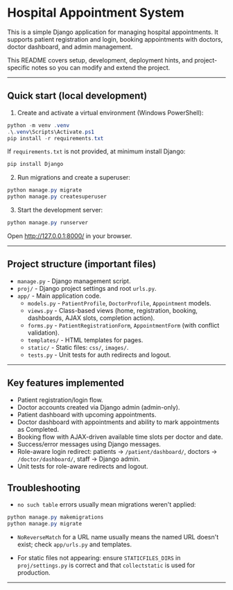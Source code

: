 # Hospital Appointment System

This is a simple Django application for managing hospital appointments. It supports patient registration and login, booking appointments with doctors, doctor dashboard, and admin management.

This README covers setup, development, deployment hints, and project-specific notes so you can modify and extend the project.

---

## Quick start (local development)

1. Create and activate a virtual environment (Windows PowerShell):

```powershell
python -m venv .venv
.\.venv\Scripts\Activate.ps1
pip install -r requirements.txt
```

If `requirements.txt` is not provided, at minimum install Django:

```powershell
pip install Django
```

2. Run migrations and create a superuser:

```powershell
python manage.py migrate
python manage.py createsuperuser
```

3. Start the development server:

```powershell
python manage.py runserver
```

Open http://127.0.0.1:8000/ in your browser.

---

## Project structure (important files)

- `manage.py` - Django management script.
- `proj/` - Django project settings and root `urls.py`.
- `app/` - Main application code.
  - `models.py` - `PatientProfile`, `DoctorProfile`, `Appointment` models.
  - `views.py` - Class-based views (home, registration, booking, dashboards, AJAX slots, completion action).
  - `forms.py` - `PatientRegistrationForm`, `AppointmentForm` (with conflict validation).
  - `templates/` - HTML templates for pages.
  - `static/` - Static files: `css/`, `images/`.
  - `tests.py` - Unit tests for auth redirects and logout.

---

## Key features implemented

- Patient registration/login flow.
- Doctor accounts created via Django admin (admin-only).
- Patient dashboard with upcoming appointments.
- Doctor dashboard with appointments and ability to mark appointments as Completed.
- Booking flow with AJAX-driven available time slots per doctor and date.
- Success/error messages using Django messages.
- Role-aware login redirect: patients → `/patient/dashboard/`, doctors → `/doctor/dashboard/`, staff → Django admin.
- Unit tests for role-aware redirects and logout.

## Troubleshooting

- `no such table` errors usually mean migrations weren't applied:

```powershell
python manage.py makemigrations
python manage.py migrate
```

- `NoReverseMatch` for a URL name usually means the named URL doesn't exist; check `app/urls.py` and templates.

- For static files not appearing: ensure `STATICFILES_DIRS` in `proj/settings.py` is correct and that `collectstatic` is used for production.

---
